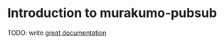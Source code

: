 # Introduction to murakumo-pubsub

TODO: write [great documentation](http://jacobian.org/writing/what-to-write/)
